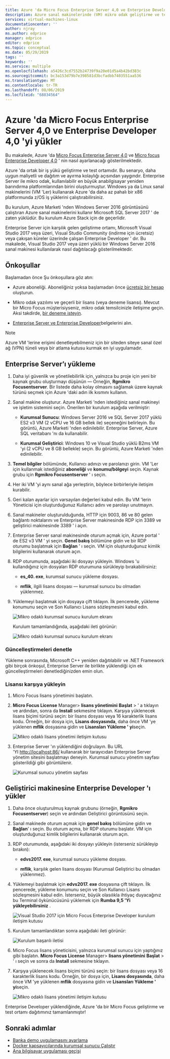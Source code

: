 ```yaml
---
title: Azure 'da Micro Focus Enterprise Server 4,0 ve Enterprise Developer 4,0 'yi yükler | Microsoft Docs
description: Azure sanal makinelerinde (VM) mikro odak geliştirme ve test ortamını kullanarak IBM z/OS ana bilgisayar iş yüklerinizi yeniden barındırın.
services: virtual-machines-linux
documentationcenter: ''
author: njray
ms.author: edprice
manager: edprice
editor: edprice
ms.topic: conceptual
ms.date: 05/29/2019
tags: ''
keywords: ''
ms.service: multiple
ms.openlocfilehash: a5426c3cd7552b24739f9a20e01d5a4b42bd383c
ms.sourcegitcommit: bc3a153d79b7e398581d3bcfadbb7403551aa536
ms.translationtype: MT
ms.contentlocale: tr-TR
ms.lasthandoff: 08/06/2019
ms.locfileid: "68834564"
---
```

# <a name="install-micro-focus-enterprise-server-40-and-enterprise-developer-40-on-azure"></a>Azure 'da Micro Focus Enterprise Server 4,0 ve Enterprise Developer 4,0 'yi yükler

Bu makalede, Azure 'da [Micro Focus Enterprise Server 4,0](https://www.microfocus.com/documentation/enterprise-developer/es30/) ve [Micro focus Enterprise Developer 4,0](https://www.microfocus.com/documentation/enterprise-developer/ed_30/) ' nin nasıl ayarlanacağı gösterilmektedir.

Azure 'da ortak bir iş yükü geliştirme ve test ortamıdır. Bu senaryo, daha uygun maliyetli ve dağıtım ve ayırma kolaylığı açısından yaygındır. Enterprise Server ile mikro odak, kullanılabilir en büyük anabilgisayar yeniden barındırma platformlarından birini oluşturmuştur. Windows ya da Linux sanal makinelerini (VM 'Ler) kullanarak Azure 'da daha az pahalı bir x86 platformunda z/OS iş yüklerini çalıştırabilirsiniz.

Bu kurulum, Azure Marketi 'nden Windows Server 2016 görüntüsünü çalıştıran Azure sanal makinelerini kullanır Microsoft SQL Server 2017 ' de zaten yüklüdür. Bu kurulum Azure Stack için de geçerlidir.

Enterprise Server için karşılık gelen geliştirme ortamı, Microsoft Visual Studio 2017 veya üzeri, Visual Studio Community (indirme için ücretsiz) veya çakışan küreler üzerinde çalışan Enterprise Developer ' dır. Bu makalede, Visual Studio 2017 veya üzeri yüklü bir Windows Server 2016 sanal makinesi kullanılarak nasıl dağıtılacağı gösterilmektedir.

## <a name="prerequisites"></a>Önkoşullar

Başlamadan önce Şu önkoşullara göz atın:

- Azure aboneliği. Aboneliğiniz yoksa başlamadan önce [ücretsiz bir hesap](https://azure.microsoft.com/free/?WT.mc_id=A261C142F) oluşturun.

- Mikro odak yazılımı ve geçerli bir lisans (veya deneme lisansı). Mevcut bir Micro Focus müşterisiyseniz, mikro odak temsilcinizle iletişime geçin. Aksi takdirde, [bir deneme isteyin](https://www.microfocus.com/products/enterprise-suite/enterprise-server/trial/).

- [Enterprise Server ve Enterprise Developer](https://www.microfocus.com/documentation/enterprise-developer/#")belgelerini alın.

> [!NOTE]
> Azure VM 'lerine erişimi denetleyebilmeniz için bir siteden siteye sanal özel ağ (VPN) tüneli veya bir atlama kutusu kurmak en iyi uygulamadır.

## <a name="install-enterprise-server"></a>Enterprise Server’ı yükleme

1. Daha iyi güvenlik ve yönetilebilirlik için, yalnızca bu proje için yeni bir kaynak grubu oluşturmayı düşünün — Örneğin, **Rgmikro Focusentserver**. Bir listede daha kolay olmasını sağlamak üzere kaynak türünü seçmek için Azure 'daki adın ilk kısmını kullanın.

2. Sanal makine oluşturur. Azure Marketi 'nden istediğiniz sanal makineyi ve işletim sistemini seçin. Önerilen bir kurulum aşağıda verilmiştir:

    - **Kurumsal Sunucu**: Windows Server 2016 ve SQL Server 2017 yüklü ES2 v3 VM (2 vCPU ve 16 GB bellek ile) seçeneğini belirleyin. Bu görüntü, Azure Marketi 'nden edinilebilir. Enterprise Server, Azure SQL veritabanı 'nı da kullanabilir.

    - **Kurumsal Geliştirici**: Windows 10 ve Visual Studio yüklü B2ms VM 'yi (2 vCPU ve 8 GB bellekle) seçin. Bu görüntü, Azure Marketi 'nden edinilebilir.

3. **Temel bilgiler** bölümünde, Kullanıcı adınızı ve parolanızı girin. VM 'Ler için kullanmak istediğiniz **aboneliği** ve **konumu/bölgeyi** seçin. Kaynak grubu için **Rgmikro Focusentserver** ' ı seçin.

4. Her iki VM 'yi aynı sanal ağa yerleştirin, böylece birbirleriyle iletişim kurabilir.

5. Geri kalan ayarlar için varsayılan değerleri kabul edin. Bu VM 'lerin Yöneticisi için oluşturduğunuz Kullanıcı adını ve parolayı unutmayın.

6. Sanal makineler oluşturulduğunda, HTTP için 9003, 86 ve 80 gelen bağlantı noktalarını ve Enterprise Server makinesinde RDP için 3389 ve geliştirici makinesinde 3389 ' i açın.

7. Enterprise Server sanal makinesinde oturum açmak için, Azure portal ' de ES2 v3 VM ' yi seçin. **Genel bakış** bölümüne gidin ve bir RDP oturumu başlatmak için **Bağlan** ' ı seçin. VM için oluşturduğunuz kimlik bilgilerini kullanarak oturum açın.

8. RDP oturumunda, aşağıdaki iki dosyayı yükleyin. Windows 'u kullandığınız için dosyaları RDP oturumuna sürükleyip bırakabilirsiniz:

    - **es\_40. exe**, kurumsal sunucu yükleme dosyası.

    - **mflik**, ilgili lisans dosyası — kurumsal sunucu bu olmadan yüklenmez.

9. Yüklemeyi başlatmak için dosyaya çift tıklayın. İlk pencerede, yükleme konumunu seçin ve Son Kullanıcı Lisans sözleşmesini kabul edin.

     ![Mikro odaklı kurumsal sunucu kurulum ekranı](media/01-enterprise-server.png)

     Kurulum tamamlandığında, aşağıdaki ileti görünür:

     ![Mikro odaklı kurumsal sunucu kurulum ekranı](media/02-enterprise-server.png)

### <a name="check-for-updates"></a>Güncelleştirmeleri denetle

Yükleme sonrasında, Microsoft C++ yeniden dağıtılabilir ve .NET Framework gibi birçok önkoşul, Enterprise Server ile birlikte yüklendiği için ek güncelleştirmeleri denetlediğinizden emin olun.

### <a name="upload-the-license"></a>Lisansı karşıya yükleyin

1. Micro Focus lisans yönetimini başlatın.

2. **Micro Focus License** Manager\> **lisans yönetimini** **Başlat** \> ' a tıklayın ve ardından, sonra da **Install** sekmesine tıklayın. Karşıya yüklenecek lisans biçimi türünü seçin: bir lisans dosyası veya 16 karakterlik lisans kodu. Örneğin, bir dosya için, **Lisans dosyasında**, daha önce VM 'ye yüklenen **mflik** dosyasına gidin ve **Lisansları Yükleme ' yi**seçin.

     ![Mikro odaklı lisans yönetimi iletişim kutusu](media/03-enterprise-server.png)

3. Enterprise Server 'ın yüklendiğini doğrulayın. Bu URL 'YI <http://localhost:86/> kullanarak bir tarayıcıdan Enterprise Server yönetim sitesini başlatmayı deneyin. Kurumsal sunucu yönetim sayfası gösterildiği gibi görüntülenir.

     ![Kurumsal sunucu yönetim sayfası](media/04-enterprise-admin.png)

## <a name="install-enterprise-developer-on-the-developer-machine"></a>Geliştirici makinesine Enterprise Developer 'ı yükler

1. Daha önce oluşturulmuş kaynak grubunu (örneğin, **Rgmikro Focusentserver**) seçin ve ardından Geliştirici görüntüsünü seçin.

2. Sanal makinede oturum açmak için **genel bakış** bölümüne gidin ve **Bağlan**' ı seçin. Bu oturum açma, bir RDP oturumu başlatır. VM için oluşturduğunuz kimlik bilgilerini kullanarak oturum açın.

3. RDP oturumunda, aşağıdaki iki dosyayı yükleyin (isterseniz sürükleyip bırakın):

    - **edvs2017. exe**, kurumsal sunucu yükleme dosyası.

    - **mflik**, karşılık gelen lisans dosyası (Kurumsal Geliştirici bu olmadan yüklenmez).

4. Yüklemeyi başlatmak için **edvs2017. exe** dosyasına çift tıklayın. İlk pencerede, yükleme konumunu seçin ve Son Kullanıcı Lisans sözleşmesini kabul edin. İsterseniz, büyük olasılıkla ihtiyaç duyacağınız bu Terminal öykünücüsünü yüklemek için **Rumba 9,5 'Yi yükleyebilirsiniz** .

     ![Visual Studio 2017 için Micro Focus Enterprise Developer kurulum iletişim kutusu](media/04-enterprise-server.png)

5. Kurulum tamamlandıktan sonra aşağıdaki ileti görünür:

     ![Kurulum başarılı iletisi](media/05-enterprise-server.png)

6. Micro Focus lisans yöneticisini, yalnızca kurumsal sunucu için yaptığınız gibi başlatın. **Micro Focus License** Manager\> **lisans yönetimini** **Başlat** \> ' ı seçin ve sonra da **Install** sekmesine tıklayın.

7. Karşıya yüklenecek lisans biçimi türünü seçin: bir lisans dosyası veya 16 karakterlik lisans kodu. Örneğin, bir dosya için, **Lisans dosyasında**, daha önce VM 'ye yüklenen **mflik** dosyasına gidin ve **Lisansları Yükleme ' yi**seçin.

     ![Mikro odaklı lisans yönetimi iletişim kutusu](media/07-enterprise-server.png)

Enterprise Developer yüklendiğinde, Azure 'da bir Micro Focus geliştirme ve test ortamı dağıtımınız tamamlanmıştır!

## <a name="next-steps"></a>Sonraki adımlar

- [Banka demo uygulamasını ayarlama](./demo.md)
- [Docker kapsayıcılarında kurumsal sunucu Çalıştır](./run-enterprise-server-container.md)
- [Ana bilgisayar uygulaması geçişi](/azure/architecture/cloud-adoption/infrastructure/mainframe-migration/application-strategies)
